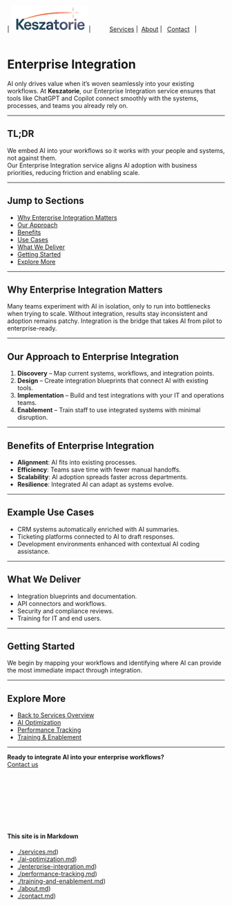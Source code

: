| <img src="../Keszatorie_logo.png" alt="Keszatorie Logo" height="60">| &nbsp;&nbsp;&nbsp;&nbsp;&nbsp;&nbsp;&nbsp;&nbsp;&nbsp;&nbsp;[Services](/services/) |&nbsp;&nbsp;[About](../about.md) |&nbsp;&nbsp; [Contact](../contact.md) &nbsp;&nbsp;|
<br><br>
# Enterprise Integration

AI only drives value when it’s woven seamlessly into your existing workflows. At **Keszatorie**, our Enterprise Integration service ensures that tools like ChatGPT and Copilot connect smoothly with the systems, processes, and teams you already rely on.

---

## TL;DR
We embed AI into your workflows so it works with your people and systems, not against them.  
Our Enterprise Integration service aligns AI adoption with business priorities, reducing friction and enabling scale.

---

## Jump to Sections
- [Why Enterprise Integration Matters](#why-enterprise-integration-matters)  
- [Our Approach](#our-approach-to-enterprise-integration)  
- [Benefits](#benefits-of-enterprise-integration)  
- [Use Cases](#example-use-cases)  
- [What We Deliver](#what-we-deliver)  
- [Getting Started](#getting-started)  
- [Explore More](#explore-more)  

---

## Why Enterprise Integration Matters
Many teams experiment with AI in isolation, only to run into bottlenecks when trying to scale. Without integration, results stay inconsistent and adoption remains patchy. Integration is the bridge that takes AI from pilot to enterprise-ready.

---

## Our Approach to Enterprise Integration
1. **Discovery** – Map current systems, workflows, and integration points.  
2. **Design** – Create integration blueprints that connect AI with existing tools.  
3. **Implementation** – Build and test integrations with your IT and operations teams.  
4. **Enablement** – Train staff to use integrated systems with minimal disruption.

---

## Benefits of Enterprise Integration
- **Alignment**: AI fits into existing processes.  
- **Efficiency**: Teams save time with fewer manual handoffs.  
- **Scalability**: AI adoption spreads faster across departments.  
- **Resilience**: Integrated AI can adapt as systems evolve.  

---

## Example Use Cases
- CRM systems automatically enriched with AI summaries.  
- Ticketing platforms connected to AI to draft responses.  
- Development environments enhanced with contextual AI coding assistance.  

---

## What We Deliver
- Integration blueprints and documentation.  
- API connectors and workflows.  
- Security and compliance reviews.  
- Training for IT and end users.  

---

## Getting Started
We begin by mapping your workflows and identifying where AI can provide the most immediate impact through integration.

---

## Explore More
- [Back to Services Overview](./)  
- [AI Optimization](./ai-optimization.md)  
- [Performance Tracking](./performance-tracking.md)  
- [Training & Enablement](./training-and-enablement.md)  

---

**Ready to integrate AI into your enterprise workflows?**  
[Contact us](../contact.md)


<br><br><br><br>
---
#### This site is in Markdown
- [./services.md](https://keszatorie.com/services/index.md))
- [./ai-optimization.md](https://keszatorie.com/services/ai-optimization.md))
- [./enterprise-integration.md](https://keszatorie.com/services/enterprise-integration.md))
- [./performance-tracking.md](https://keszatorie.com/services/performance-tracking.md))
- [./training-and-enablement.md](https://keszatorie.com/services/training-and-enablement.md))
- [./about.md](https://keszatorie.com/about.md))  
- [./contact.md](https://keszatorie.com/about.md)) 
